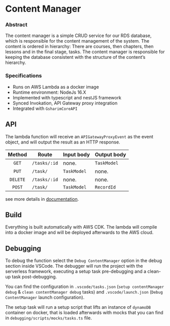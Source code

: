 # Content Manager

### Abstract

The content manager is a simple CRUD service for our RDS database, which is
responsible for the content management of the system. The content is ordered in
hierarchy: There are courses, then chapters, then lessons and in the final
stage, tasks. The content manager is responsible for keeping the database
consistent with the structure of the content’s hierarchy.

### Specifications

-   Runs on AWS Lambda as a docker image
-   Runtime environment: NodeJs 16.X
-   Implemented with typescript and nestJS framework
-   Synced Invokation, API Gateway proxy integration
-   Integrated with `GsharimCoreAPI`

## API

The lambda function will receive an `APIGatewayProxyEvent` as the event object,
and will output the result as an HTTP response.

|  Method  | Route        | Input body  | Output body |
| :------: | ------------ | ----------- | ----------- |
|  `GET`   | `/tasks/:id` | none.       | `TaskModel` |
|  `PUT`   | `/task/`     | `TaskModel` | none.       |
| `DELETE` | `/tasks/:id` | none.       | none.       |
|  `POST`  | `/task/`     | `TaskModel` | `RecordId`  |

see more details in
[documentation](https://docs.google.com/document/d/1Hy-IxpeQuDLcL5Nb_-_BEieAvAJ4567ImA6PJHZzs78/edit?usp=sharing).

## Build

Everything is built automatically with AWS CDK. The lambda will compile into a
docker image and will be deployed afterwards to the AWS cloud.

## Debugging

To debug the function select the `Debug ContentManager` option in the debug
section inside VSCode. The debugger will run the project with the serverless
framework, executing a setup task pre-debugging and a clean-up task
post-debugging.

You can find the configuration in `.vscode/tasks.json`
(`setup contentManager debug` & `clean contentManager debug` tasks) and
`.vscode/launch.json` (`Debug ContentManager` launch configuration).

The setup task will run a setup script that lifts an instance of `dynamoDB`
container on docker, that is loaded afterwards with mocks that you can find in
`debugging/scripts/mocks/tasks.ts` file.

